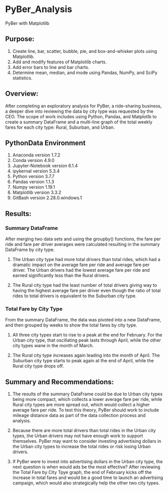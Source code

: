 # PyBer_Analysis
PyBer with Matplotlib

## Purpose:
1. Create line, bar, scatter, bubble, pie, and box-and-whisker plots using Matplotlib.
2. Add and modify features of Matplotlib charts.
3. Add error bars to line and bar charts.
4. Determine mean, median, and mode using Pandas, NumPy, and SciPy statistics.

## Overview:
After completing an exploratory analysis for PyBer, a ride-sharing business, a deeper dive into reviewing the data by city type was requested by the CEO.  The scope of work includes using Python, Pandas, and Matplotlb to create a summary DataFrame and a multi-line graph of the total weekly fares for each city type: Rural, Suburban, and Urban.  

## PythonData Environment
1. Anaconda version 1.7.2
2. Conda version 4.9.0
3. Jupyter-Notebook version 6.1.4
4. ipykernal version 5.3.4
5. Python version 3.7.7
6. Pandas version 1.1.3
7. Numpy version 1.19.1
8. Matplotlib version 3.3.2
9. GitBash version 2.28.0.windows.1

## Results:

### Summary DataFrame

After merging two data sets and using the groupby() functions, the fare per ride and fare per driver averages were calculated resulting in the summary DataFrame by city type. 

1. The Urban city type had more total drivers than total rides, which had a dramatic impact on the average fare per ride and average fare per driver.  The Urban drivers had the lowest average fare per ride and earned significantly less than the Rural drivers. 

2. The Rural city type had the least number of total drivers giving way to having the highest average fare per driver even though the ratio of total rides to total drivers is equivalent to the Suburban city type.  

### Total Fare by City Type

From the summary DataFrame, the data was pivoted into a new DataFrame, and then grouped by weeks to show the total fares by city type.   

1. All three city types start to rise to a peak at the end for February.  For the Urban city type, that oscillating peak lasts through April, while the other city types wane in the month of March.  

2. The Rural city type increases again leading into the month of April.  The Suburban city type starts to peak again at the end of April, while the Rural city type drops off.   


## Summary and Recommendations:

1. The results of the summary DataFrame could be due to Urban city types being more compact, which collects a lower average fare per ride, while Rural city types are more spread out, which would collect a higher average fare per ride.  To test this theory, PyBer should work to include mileage distance data as part of the data collection process and analysis.

2. Because there are more total drivers than total rides in the Urban city types, the Urban drivers may not have enough work to support themselves.  PyBer may want to consider investing advertising dollars in the Urban city types to increase the total rides or risk losing Urban drivers. 

3. If PyBer were to invest into advertising dollars in the Urban city type, the next question is when would ads be the most effective?  After reviewing the Total Fare by City Tpye graph, the end of February kicks off the increase in total fares and would be a good time to launch an advertising campaign, which would also strategically help the other two city types. 

